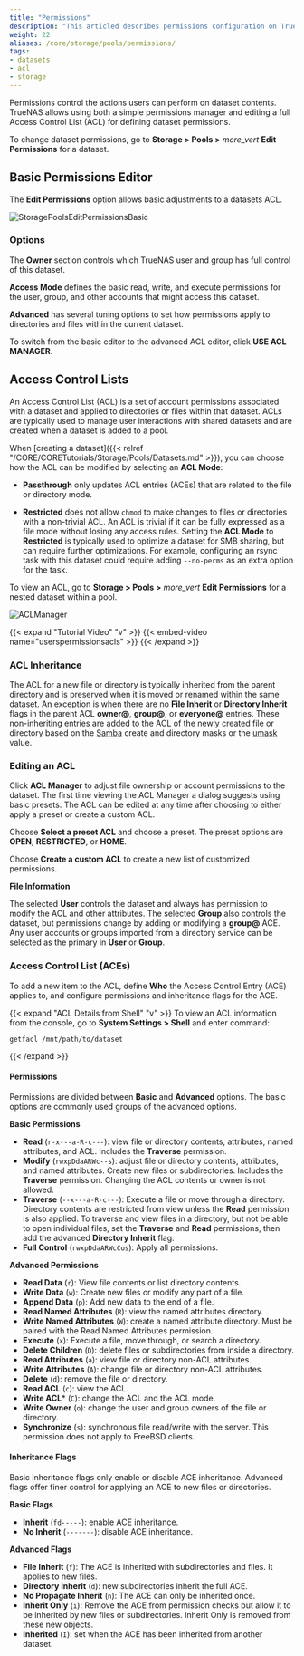 ```yaml
---
title: "Permissions"
description: "This articled describes permissions configuration on TrueNAS CORE."
weight: 22
aliases: /core/storage/pools/permissions/
tags:
- datasets
- acl
- storage
---
```




Permissions control the actions users can perform on dataset contents.
TrueNAS allows using both a simple permissions manager and editing a full Access Control List (ACL) for defining dataset permissions.

To change dataset permissions, go to **Storage > Pools >** <i class="material-icons" aria-hidden="true" title="Options">more_vert</i> **Edit Permissions** for a dataset.

## Basic Permissions Editor

The **Edit Permissions** option allows basic adjustments to a datasets ACL.

![StoragePoolsEditPermissionsBasic](/images/CORE/Storage/StoragePoolsEditPermissionsBasic.png "Basic Permissions Editor")

### Options

The **Owner** section controls which TrueNAS user and group has full control of this dataset.

**Access Mode** defines the basic read, write, and execute permissions for the user, group, and other accounts that might access this dataset.

**Advanced** has several tuning options to set how permissions apply to directories and files within the current dataset.

To switch from the basic editor to the advanced ACL editor, click **USE ACL MANAGER**. 

## Access Control Lists

An Access Control List (ACL) is a set of account permissions associated with a dataset and applied to directories or files within that dataset.
ACLs are typically used to manage user interactions with shared datasets and are created when a dataset is added to a pool.

When [creating a dataset]({{< relref "/CORE/CORETutorials/Storage/Pools/Datasets.md" >}}), you can choose how the ACL can be modified by selecting an **ACL Mode**:

* **Passthrough** only updates ACL entries (ACEs) that are related to the file or directory mode.

* **Restricted** does not allow `chmod` to make changes to files or directories with a non-trivial ACL.
  An ACL is trivial if it can be fully expressed as a file mode without losing any access rules.
  Setting the **ACL Mode** to **Restricted** is typically used to optimize a dataset for SMB sharing, but can require further optimizations.
  For example, configuring an rsync task with this dataset could require adding `--no-perms` as an extra option for the task.

To view an ACL, go to **Storage > Pools >** <i class="material-icons" aria-hidden="true" title="Options">more_vert</i> **Edit Permissions** for a nested dataset within a pool.

![ACLManager](/images/CORE/Storage/ACLManager.png)

{{< expand "Tutorial Video" "v" >}}
{{< embed-video name="userspermissionsacls" >}}
{{< /expand >}}

### ACL Inheritance

The ACL for a new file or directory is typically inherited from the parent directory and is preserved when it is moved or renamed within the same dataset.
An exception is when there are no **File Inherit** or **Directory Inherit** flags in the parent ACL **owner@**, **group@**, or **everyone@** entries.
These non-inheriting entries are added to the ACL of the newly created file or directory based on the [Samba](https://wiki.samba.org/index.php/Main_Page) create and directory masks or the [umask](https://www.freebsd.org/cgi/man.cgi?query=umask&sektion=2) value.

### Editing an ACL

Click **ACL Manager** to adjust file ownership or account permissions to the dataset.
The first time viewing the ACL Manager a dialog suggests using basic presets.
The ACL can be edited at any time after choosing to either apply a preset or create a custom ACL.

Choose **Select a preset ACL** and choose a preset.
The preset options are **OPEN**, **RESTRICTED**, or **HOME**.

Choose **Create a custom ACL** to create a new list of customized permissions.

**File Information**

The selected **User** controls the dataset and always has permission to modify the ACL and other attributes.
The selected **Group** also controls the dataset, but permissions change by adding or modifying a **group@** ACE.
Any user accounts or groups imported from a directory service can be selected as the primary in **User** or **Group**.

### Access Control List (ACEs)

To add a new item to the ACL, define **Who** the Access Control Entry (ACE) applies to, and configure permissions and inheritance flags for the ACE.

{{< expand "ACL Details from Shell" "v" >}}
To view an ACL information from the console, go to **System Settings > Shell** and enter command:

```shell
getfacl /mnt/path/to/dataset
```
{{< /expand >}}

#### Permissions

Permissions are divided between **Basic** and **Advanced** options.
The basic options are commonly used groups of the advanced options.

**Basic Permissions**

* **Read** (`r-x---a-R-c---`): view file or directory contents, attributes, named attributes, and ACL.
  Includes the **Traverse** permission.
* **Modify** (`rwxpDdaARWc--s`): adjust file or directory contents, attributes, and named attributes.
  Create new files or subdirectories.
  Includes the **Traverse** permission.
  Changing the ACL contents or owner is not allowed.
* **Traverse** (`--x---a-R-c---`): Execute a file or move through a directory.
  Directory contents are restricted from view unless the **Read** permission is also applied.
  To traverse and view files in a directory, but not be able to open individual files, set the **Traverse** and **Read** permissions, then add the advanced **Directory Inherit** flag.
* **Full Control** (`rwxpDdaARWcCos`): Apply all permissions.

**Advanced Permissions**

* **Read Data** (`r`): View file contents or list directory contents.
* **Write Data** (`w`): Create new files or modify any part of a file.
* **Append Data** (`p`): Add new data to the end of a file.
* **Read Named Attributes** (`R`): view the named attributes directory.
* **Write Named Attributes** (`W`): create a named attribute directory. Must be paired with the Read Named Attributes permission.
* **Execute** (`x`): Execute a file, move through, or search a directory.
* **Delete Children** (`D`): delete files or subdirectories from inside a directory.
* **Read Attributes** (`a`): view file or directory non-ACL attributes.
* **Write Attributes** (`A`): change file or directory non-ACL attributes.
* **Delete** (`d`): remove the file or directory.
* **Read ACL** (`c`): view the ACL.
* **Write ACL*** (`C`): change the ACL and the ACL mode.
* **Write Owner** (`o`): change the user and group owners of the file or directory.
* **Synchronize** (`s`): synchronous file read/write with the server. This permission does not apply to FreeBSD clients.

#### Inheritance Flags

Basic inheritance flags only enable or disable ACE inheritance.
Advanced flags offer finer control for applying an ACE to new files or directories.

**Basic Flags**

* **Inherit** (`fd-----`): enable ACE inheritance.
* **No Inherit** (`-------`): disable ACE inheritance.

**Advanced Flags**

* **File Inherit** (`f`): The ACE is inherited with subdirectories and files. It applies to new files.
* **Directory Inherit** (`d`): new subdirectories inherit the full ACE.
* **No Propagate Inherit** (`n`): The ACE can only be inherited once.
* **Inherit Only** (`i`): Remove the ACE from permission checks but allow it to be inherited by new files or subdirectories. Inherit Only is removed from these new objects.
* **Inherited** (`I`): set when the ACE has been inherited from another dataset.

